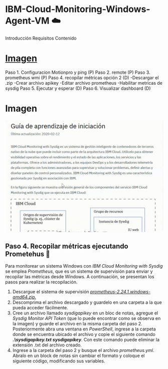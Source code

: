 # IBM-Cloud-Monitoring-Windows-Agent-VM :cloud:
Introducción
Requisitos
Contenido
# [Imagen](#Imagen)
Paso 1. Configuracion Motionpro y ping (P)
Paso 2. remote (P)
Paso 3. prometheus wmi (P)
Paso 4. recopilar métricas opción 2 (D)
-Descargar el .zip
-Crear archivo apikey
-Editar archivo prometheus
-Habilitar metricas de sysdig
Paso 5. Ejecutar y esperar (D)
Paso 6. Visualizar dashboard (D)

# Imagen
<p align="center"><img width="520" src="https://github.com/emeloibmco/IBM-Cloud-Monitoring-Windows-Agent-VM/blob/main/prueba_Trim.gif"></p>



## Paso 4. Recopilar métricas ejecutando Prometehus :hammer:
Para monitorear un sistema Windows con *IBM Cloud Monitoring with Sysdig* se emplea *Prometheus*, que es un sistema de supervisión para enviar y recopilar las métricas desde Windows. A continuación, se presentan los pasos para realizar la recopilación.

1. Descargue el sistema de supervisión [*prometheus-2.24.1.windows-amd64.zip*.](https://prometheus.io/download/)
2. Descomprima el archivo descargado y guardelo en una carpeta a la que pueda acceder fácilmente.
3. Cree un archivo llamado *sysdigapikey* en un bloc de notas, agregue el *Sysdig Monitor API Token* (que lo puede encontrar como se observa en la imagen) y guarde el archivo en la misma carpeta del paso 2. Posteriormente abra una ventana en *PowerShell*, ingrese a la carpeta donde se encuentra ubicado el archivo y copie el siguiente comando
**_.\sysdigapikey.txt sysdigapikey_**. Con este comando puede eliminar la extensión .txt del archivo creado.
4. Ingrese a la carpeta del paso 2 y busque el archivo *prometheus.yml*. Abralo en un block de notas sin cambiar el formato y coloque el siguiente código, modificando sus variables.




